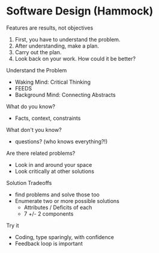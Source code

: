 # Software Design (Hammock)
Features are results, not objectives

1. First, you have to understand the problem.
2. After understanding, make a plan.
3. Carry out the plan.
4. Look back on your work. How could it be better?

Understand the Problem
  - Waking Mind: Critical Thinking
  - FEEDS
  - Background Mind: Connecting Abstracts

What do you know?
  - Facts, context, constraints

What don't you know?
  - questions? (who knows everything?!)

Are there related problems?
  - Look in and around your space
  - Look critically at other solutions

Solution Tradeoffs
  - find problems and solve those too
  - Enumerate two or more possible solutions
    - Attributes / Deficits of each
    - 7 +/- 2 components

Try it
  - Coding, type sparingly, with confidence
  - Feedback loop is important
